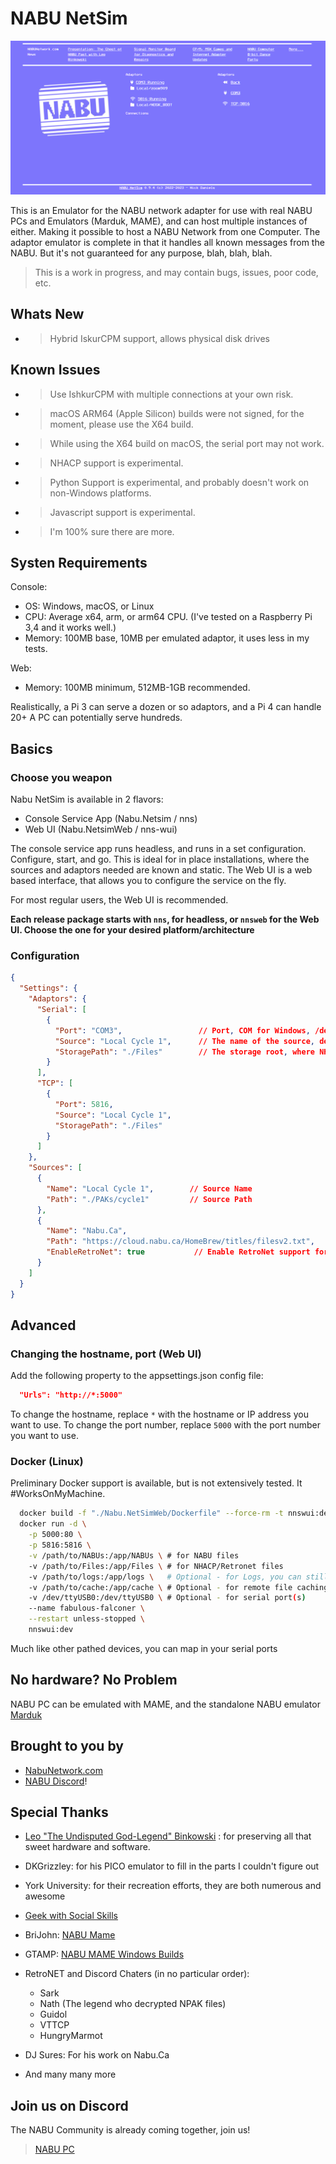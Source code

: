 ﻿# NABU NetSim

![NABU NetSim](./Assets/ui.png)

This is an Emulator for the NABU network adapter for use with real NABU PCs and Emulators (Marduk, MAME),
and can host multiple instances of either. Making it possible to host a NABU Network from one
Computer. The adaptor emulator is complete in that it handles all known messages from the NABU.
But it's not guaranteed for any purpose, blah, blah, blah.

> This is a work in progress, and may contain bugs, issues, poor code, etc.

## Whats New

- > Hybrid IskurCPM support, allows physical disk drives

## Known Issues

- > Use IshkurCPM with multiple connections at your own risk.
- > macOS ARM64 (Apple Silicon) builds were not signed, for the moment, please use the X64 build.
- > While using the X64 build on macOS, the serial port may not work.
- > NHACP support is experimental.
- > Python Support is experimental, and probably doesn't work on non-Windows platforms.
- > Javascript support is experimental.
- > I'm 100% sure there are more.

## Systen Requirements

Console:

- OS: Windows, macOS, or Linux
- CPU: Average x64, arm, or arm64 CPU. (I've tested on a Raspberry Pi 3,4 and it works well.)
- Memory: 100MB base, 10MB per emulated adaptor, it uses less in my tests.

Web:

- Memory: 100MB minimum, 512MB-1GB recommended.

Realistically, a Pi 3 can serve a dozen or so adaptors, and a Pi 4 can handle 20+
A PC can potentially serve hundreds.

## Basics

### Choose you weapon

Nabu NetSim is available in 2 flavors:

- Console Service App (Nabu.Netsim / nns)
- Web UI (Nabu.NetsimWeb / nns-wui)

The console service app runs headless, and runs in a set configuration. Configure, start, and go. This is ideal for in place installations, where the sources and adaptors needed are known and static. 
The Web UI is a web based interface, that allows you to configure the service on the fly.

For most regular users, the Web UI is recommended.

**Each release package starts with `nns`, for headless, or `nnsweb` for the Web UI. Choose the one for your desired platform/architecture**

### Configuration

```json
{
  "Settings": {
    "Adaptors": {
      "Serial": [
        {
          "Port": "COM3",                 // Port, COM for Windows, /dev/... for Linux/macOS
          "Source": "Local Cycle 1",      // The name of the source, defined below
          "StoragePath": "./Files"        // The storage root, where NHACP/Retronet looks for files
        }
      ],
      "TCP": [
        {
          "Port": 5816,
          "Source": "Local Cycle 1",
          "StoragePath": "./Files" 
        }
      ]
    },
    "Sources": [
      {
        "Name": "Local Cycle 1",        // Source Name
        "Path": "./PAKs/cycle1"         // Source Path
      },
      {
        "Name": "Nabu.Ca",
        "Path": "https://cloud.nabu.ca/HomeBrew/titles/filesv2.txt",
        "EnableRetroNet": true           // Enable RetroNet support for this source
      }
    ]
  }
}
```

## Advanced

### Changing the hostname, port (Web UI)

Add the following property to the appsettings.json config file:

```json
  "Urls": "http://*:5000"
```

To change the hostname, replace `*` with the hostname or IP address you want to use.
To change the port number, replace `5000` with the port number you want to use.

### Docker (Linux)

Preliminary Docker support is available, but is not extensively tested. It #WorksOnMyMachine.

```bash
  docker build -f "./Nabu.NetSimWeb/Dockerfile" --force-rm -t nnswui:dev .
  docker run -d \
    -p 5000:80 \
    -p 5816:5816 \
    -v /path/to/NABUs:/app/NABUs \ # for NABU files
    -v /path/to/Files:/app/Files \ # for NHACP/Retronet files
    -v /path/to/logs:/app/logs \   # Optional - for Logs, you can still view them in the container.
    -v /path/to/cache:/app/cache \ # Optional - for remote file caching.
    -v /dev/ttyUSB0:/dev/ttyUSB0 \ # Optional - for serial port(s)
    --name fabulous-falconer \
    --restart unless-stopped \
    nnswui:dev
```

Much like other pathed devices, you can map in your serial ports

## No hardware? No Problem

NABU PC can be emulated with MAME, and the standalone NABU emulator [Marduk](https://github.com/buricco/marduk)


## Brought to you by

- [NabuNetwork.com](https://nabunetwork.com)
- [NABU Discord](https://discord.gg/NgxTXvND2A)!

## Special Thanks

- [Leo "The Undisputed God-Legend" Binkowski](https://www.youtube.com/@leo.binkowski) : for preserving all that sweet hardware and software.
- DKGrizzley: for his PICO emulator to fill in the parts I couldn't figure out
- York University: for their recreation efforts, they are both numerous and awesome

- [Geek with Social Skills](https://www.youtube.com/@geekwithsocialskills)
- BriJohn: [NABU Mame](https://github.com/brijohn/mame/tree/nabupc_wip)
- GTAMP: [NABU MAME Windows Builds](https://gtamp.com/nabu)
- RetroNET and Discord Chaters (in no particular order):
  - Sark
  - Nath (The legend who decrypted NPAK files)
  - Guidol
  - VTTCP
  - HungryMarmot
- DJ Sures: For his work on Nabu.Ca
- And many many more

## Join us on Discord

The NABU Community is already coming together, join us!

> [NABU PC](https://discord.gg/NgxTXvND2A)
